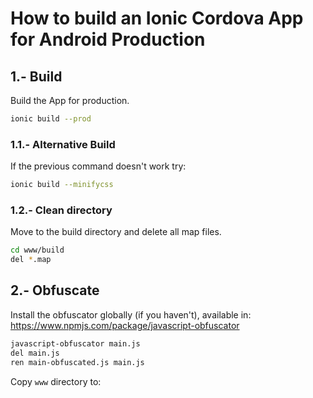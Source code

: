 
# How to build an Ionic Cordova App for Android Production




## 1.- Build

Build the App for production.

```bash
ionic build --prod
```




### 1.1.- Alternative Build

If the previous command doesn't work try:

```bash
ionic build --minifycss
```




### 1.2.- Clean directory

Move to the build directory and delete all map files.

```bash
cd www/build
del *.map
```




## 2.- Obfuscate

Install the obfuscator globally (if you haven't), available in: https://www.npmjs.com/package/javascript-obfuscator

```bash
javascript-obfuscator main.js
del main.js
ren main-obfuscated.js main.js
```

Copy `www` directory to:
